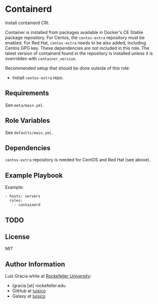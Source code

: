 Containerd
==========
Install containerd CRI.

Container is installed from packages available in Docker's CE Stable package repository. For Centos, the `centos-extra` repository must be enabled. For Red Hat, `centos-extra` needs to be also added, including Centos GPG key. These dependencies are not included in this role. The latest version of containerd found in the repository is installed unless it is overridden with `container_version`.

Recommended setup that should be done outside of this role:
  - Install `centos-extra` repo.

Requirements
------------
See `meta/main.yml`.

Role Variables
--------------
See `defaults/main.yml`.

Dependencies
------------
`centos-extra` repository is needed for CentOS and Red Hat (see above).

Example Playbook
----------------
Example:
```
- hosts: servers
  roles:
    - containerd
```

TODO
----

License
-------

MIT

Author Information
------------------
Luis Gracia while at [Rockefeller University](http://www.rockefeller.edu):
- lgracia [at] rockefeller.edu
- GitHub at [luisico](https://github.com/luisico)
- Galaxy at [luisico](https://galaxy.ansible.com/luisico)
